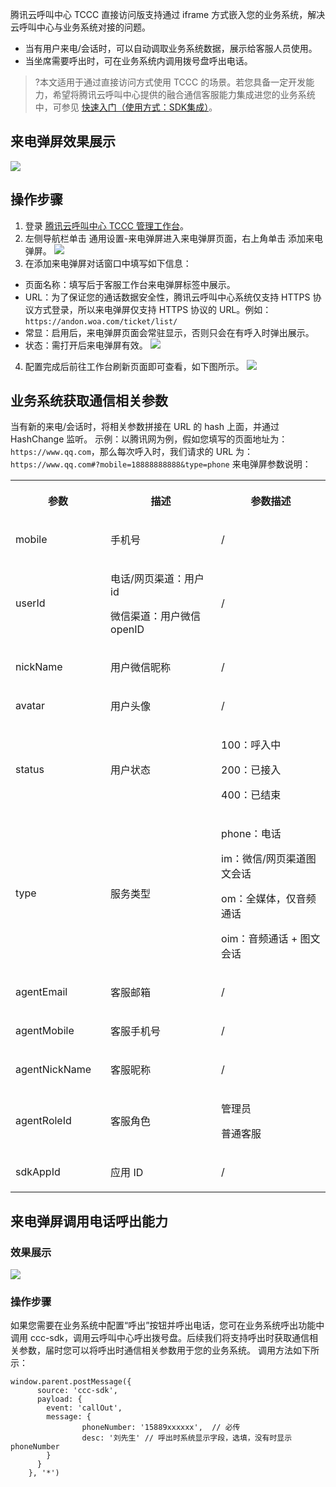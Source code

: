 腾讯云呼叫中心  TCCC 直接访问版支持通过 iframe 方式嵌入您的业务系统，解决云呼叫中心与业务系统对接的问题。
- 当有用户来电/会话时，可以自动调取业务系统数据，展示给客服人员使用。
- 当坐席需要呼出时，可在业务系统内调用拨号盘呼出电话。

>?本文适用于通过直接访问方式使用 TCCC 的场景。若您具备一定开发能力，希望将腾讯云呼叫中心提供的融合通信客服能力集成进您的业务系统中，可参见 [快速入门（使用方式：SDK集成）](https://cloud.tencent.com/document/product/679/73495)。

## 来电弹屏效果展示
![](https://qcloudimg.tencent-cloud.cn/raw/54b35bf38e1334152185cf7e14a2c35b.png)

## 操作步骤
1. 登录 [腾讯云呼叫中心 TCCC 管理工作台](https://cloud.tencent.com/document/product/679/73497#logintccc)。
2. 左侧导航栏单击 通用设置-来电弹屏进入来电弹屏页面，右上角单击 添加来电弹屏。
![](https://qcloudimg.tencent-cloud.cn/raw/fd2a08d5b6f14ae432e0b559ff9197b3.png)
3. 在添加来电弹屏对话窗口中填写如下信息：
 - 页面名称：填写后于客服工作台来电弹屏标签中展示。
 - URL：为了保证您的通话数据安全性，腾讯云呼叫中心系统仅支持 HTTPS 协议方式登录，所以来电弹屏仅支持 HTTPS 协议的 URL。例如：`https://andon.woa.com/ticket/list/`
 - 常显：启用后，来电弹屏页面会常驻显示，否则只会在有呼入时弹出展示。
 - 状态：需打开后来电弹屏有效。
![](https://qcloudimg.tencent-cloud.cn/raw/c07daf753bbb2350dbba0e7eb0c31267.png)
4. 配置完成后前往工作台刷新页面即可查看，如下图所示。
![](https://qcloudimg.tencent-cloud.cn/raw/ed297ec59683c6437638c506c59e80ae.png)

## 业务系统获取通信相关参数
当有新的来电/会话时，将相关参数拼接在 URL 的 hash 上面，并通过 HashChange 监听。
示例：以腾讯网为例，假如您填写的页面地址为：`https://www.qq.com`，那么每次呼入时，我们请求的 URL 为：`https://www.qq.com#?mobile=18888888888&type=phone`
来电弹屏参数说明：
<table >
<tbody>
<tr>
<th  width="143.66666666666666" colspan="1" rowspan="1"><p>参数</p></td>
 <th  width="214.6" colspan="1" rowspan="1"><p>描述</p></td>
 <th  width="206.6" colspan="1" rowspan="1"><p>参数描述</p></td>
 </tr>

<tr>
<td  width="143.66666666666666" colspan="1" rowspan="1"><p>mobile</p></td>
 <td  width="214.6" colspan="1" rowspan="1"><p>手机号</p></td>
 <td  width="206.6" colspan="1" rowspan="1"><p>/</p></td>
 </tr>

<tr>
<td  width="143.66666666666666" colspan="1" rowspan="1"><p>userId</p></td>
 <td  width="214.6" colspan="1" rowspan="1"><p>电话/网页渠道：用户 id</p>

<p>微信渠道：用户微信 openID</p></td>
 <td  width="206.6" colspan="1" rowspan="1"><p>/</p></td>
 </tr>

<tr>
<td  width="143.66666666666666" colspan="1" rowspan="1"><p>nickName</p></td>
 <td  width="214.6" colspan="1" rowspan="1"><p>用户微信昵称</p></td>
 <td  width="206.6" colspan="1" rowspan="1"><p>/</p></td>
 </tr>

<tr>
<td  width="143.66666666666666" colspan="1" rowspan="1"><p>avatar</p></td>
 <td  width="214.6" colspan="1" rowspan="1"><p>用户头像</p></td>
 <td  width="206.6" colspan="1" rowspan="1"><p>/</p></td>
 </tr>

<tr>
<td  width="143.66666666666666" colspan="1" rowspan="1"><p>status</p></td>
 <td  width="214.6" colspan="1" rowspan="1"><p>用户状态</p></td>
 <td  width="206.6" colspan="1" rowspan="1"><p>100：呼入中</p>

<p>200：已接入</p>

<p>400：已结束</p></td>
 </tr>

<tr>
<td  width="143.66666666666666" colspan="1" rowspan="1"><p>type</p></td>
 <td  width="214.6" colspan="1" rowspan="1"><p>服务类型</p></td>
 <td  width="206.6" colspan="1" rowspan="1"><p>phone：电话</p>

<p>im：微信/网页渠道图文会话</p>

<p>om：全媒体，仅音频通话</p>

<p>oim：音频通话 + 图文会话</p></td>
 </tr>

<tr>
<td  width="143.66666666666666" colspan="1" rowspan="1"><p>agentEmail</p></td>
 <td  width="214.6" colspan="1" rowspan="1"><p>客服邮箱</p></td>
 <td  width="206.6" colspan="1" rowspan="1"><p>/</p></td>
 </tr>

<tr>
<td  width="143.66666666666666" colspan="1" rowspan="1"><p>agentMobile</p></td>
 <td  width="214.6" colspan="1" rowspan="1"><p>客服手机号</p></td>
 <td  width="206.6" colspan="1" rowspan="1"><p>/</p></td>
 </tr>

<tr>
<td  width="143.66666666666666" colspan="1" rowspan="1"><p>agentNickName</p></td>
 <td  width="214.6" colspan="1" rowspan="1"><p>客服昵称</p></td>
 <td  width="206.6" colspan="1" rowspan="1"><p>/</p></td>
 </tr>

<tr>
<td  width="143.66666666666666" colspan="1" rowspan="1"><p>agentRoleId</p></td>
 <td  width="214.6" colspan="1" rowspan="1"><p>客服角色</p></td>
 <td  width="206.6" colspan="1" rowspan="1"><p>管理员</p>

<p>普通客服</p></td>
 </tr>

<tr>
<td  width="143.66666666666666" colspan="1" rowspan="1"><p>sdkAppId</p></td>
 <td  width="214.6" colspan="1" rowspan="1"><p>应用 ID</p></td>
 <td  width="206.6" colspan="1" rowspan="1"><p>/</p></td>
</tr>

</tbody>
</table>


## 来电弹屏调用电话呼出能力
### 效果展示
![](https://qcloudimg.tencent-cloud.cn/raw/fcab5b0bc42d1374fd322bf263ec1a34.png)

### 操作步骤
如果您需要在业务系统中配置“呼出”按钮并呼出电话，您可在业务系统呼出功能中调用 ccc-sdk，调用云呼叫中心呼出拨号盘。后续我们将支持呼出时获取通信相关参数，届时您可以将呼出时通信相关参数用于您的业务系统。
调用方法如下所示：

```
window.parent.postMessage({
      source: 'ccc-sdk',
      payload: {
        event: 'callOut',
        message: {
                phoneNumber: '15889xxxxxx',  // 必传
                desc: '刘先生' // 呼出时系统显示字段，选填，没有时显示 phoneNumber
        }
      }
    }, '*')

```
